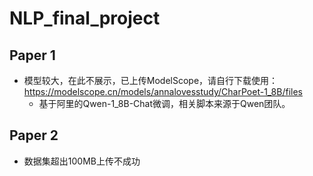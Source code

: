 # NLP_final_project

## Paper 1
- 模型较大，在此不展示，已上传ModelScope，请自行下载使用：https://modelscope.cn/models/annalovesstudy/CharPoet-1_8B/files
    - 基于阿里的Qwen-1_8B-Chat微调，相关脚本来源于Qwen团队。


## Paper 2
- 数据集超出100MB上传不成功
